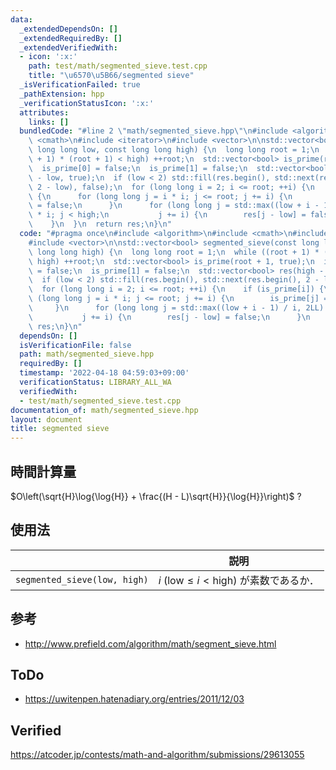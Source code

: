 ```yaml
---
data:
  _extendedDependsOn: []
  _extendedRequiredBy: []
  _extendedVerifiedWith:
  - icon: ':x:'
    path: test/math/segmented_sieve.test.cpp
    title: "\u6570\u5B66/segmented sieve"
  _isVerificationFailed: true
  _pathExtension: hpp
  _verificationStatusIcon: ':x:'
  attributes:
    links: []
  bundledCode: "#line 2 \"math/segmented_sieve.hpp\"\n#include <algorithm>\n#include\
    \ <cmath>\n#include <iterator>\n#include <vector>\n\nstd::vector<bool> segmented_sieve(const\
    \ long long low, const long long high) {\n  long long root = 1;\n  while ((root\
    \ + 1) * (root + 1) < high) ++root;\n  std::vector<bool> is_prime(root + 1, true);\n\
    \  is_prime[0] = false;\n  is_prime[1] = false;\n  std::vector<bool> res(high\
    \ - low, true);\n  if (low < 2) std::fill(res.begin(), std::next(res.begin(),\
    \ 2 - low), false);\n  for (long long i = 2; i <= root; ++i) {\n    if (is_prime[i])\
    \ {\n      for (long long j = i * i; j <= root; j += i) {\n        is_prime[j]\
    \ = false;\n      }\n      for (long long j = std::max((low + i - 1) / i, 2LL)\
    \ * i; j < high;\n           j += i) {\n        res[j - low] = false;\n      }\n\
    \    }\n  }\n  return res;\n}\n"
  code: "#pragma once\n#include <algorithm>\n#include <cmath>\n#include <iterator>\n\
    #include <vector>\n\nstd::vector<bool> segmented_sieve(const long long low, const\
    \ long long high) {\n  long long root = 1;\n  while ((root + 1) * (root + 1) <\
    \ high) ++root;\n  std::vector<bool> is_prime(root + 1, true);\n  is_prime[0]\
    \ = false;\n  is_prime[1] = false;\n  std::vector<bool> res(high - low, true);\n\
    \  if (low < 2) std::fill(res.begin(), std::next(res.begin(), 2 - low), false);\n\
    \  for (long long i = 2; i <= root; ++i) {\n    if (is_prime[i]) {\n      for\
    \ (long long j = i * i; j <= root; j += i) {\n        is_prime[j] = false;\n \
    \     }\n      for (long long j = std::max((low + i - 1) / i, 2LL) * i; j < high;\n\
    \           j += i) {\n        res[j - low] = false;\n      }\n    }\n  }\n  return\
    \ res;\n}\n"
  dependsOn: []
  isVerificationFile: false
  path: math/segmented_sieve.hpp
  requiredBy: []
  timestamp: '2022-04-18 04:59:03+09:00'
  verificationStatus: LIBRARY_ALL_WA
  verifiedWith:
  - test/math/segmented_sieve.test.cpp
documentation_of: math/segmented_sieve.hpp
layout: document
title: segmented sieve
---
```



## 時間計算量

$O\left(\sqrt{H}\log{\log{H}} + \frac{(H - L)\sqrt{H}}{\log{H}}\right)$ ?


## 使用法

||説明|
|:--:|:--:|
|`segmented_sieve(low, high)`|$i$ ($\mathrm{low} \leq i < \mathrm{high}$) が素数であるか．|


## 参考

- http://www.prefield.com/algorithm/math/segment_sieve.html


## ToDo

- https://uwitenpen.hatenadiary.org/entries/2011/12/03


## Verified

https://atcoder.jp/contests/math-and-algorithm/submissions/29613055
